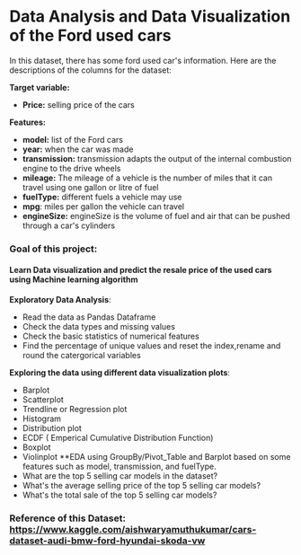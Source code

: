 # Data Analysis and Data Visualization of the Ford used cars
In this dataset, there has some ford used car's information. Here are the descriptions of the columns for the dataset:

**Target variable:**
* **Price:** selling price of the cars

**Features:**
* **model:** list of the Ford cars
* **year:** when the car was made
* **transmission:** transmission adapts the output of the internal combustion engine to the drive wheels
* **mileage:** The mileage of a vehicle is the number of miles that it can travel using one gallon or litre of fuel
* **fuelType:** different fuels a vehicle may use
* **mpg**: miles per gallon the vehicle can travel
* **engineSize:** engineSize is the volume of fuel and air that can be pushed through a car's cylinders

### Goal of this project:
#### Learn Data visualization and predict the resale price of the used cars using Machine learning algorithm
**Exploratory Data Analysis**:
* Read the data as Pandas Dataframe
* Check the data types and missing values
* Check the basic statistics of numerical features
* Find the percentage of unique values and reset the index,rename and round the catergorical variables 

**Exploring the data using different data visualization plots**:
* Barplot
* Scatterplot
* Trendline or Regression plot
* Histogram
* Distribution plot
* ECDF ( Emperical Cumulative Distribution Function)
* Boxplot
* Violinplot 
**EDA using GroupBy/Pivot_Table and Barplot  based on some features such as model, transmission, and fuelType.
* What are the top 5 selling car models in the dataset?
* What's the average selling price of the top 5 selling car models?
* What's the total sale of the top 5 selling car models?

### Reference of this Dataset: https://www.kaggle.com/aishwaryamuthukumar/cars-dataset-audi-bmw-ford-hyundai-skoda-vw
